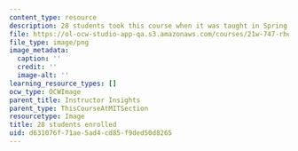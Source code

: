 ```yaml
---
content_type: resource
description: 28 students took this course when it was taught in Spring 2015.
file: https://ol-ocw-studio-app-qa.s3.amazonaws.com/courses/21w-747-rhetoric-spring-2015/d631076f71ae5ad4cd85f9ded50d8265_28.png
file_type: image/png
image_metadata:
  caption: ''
  credit: ''
  image-alt: ''
learning_resource_types: []
ocw_type: OCWImage
parent_title: Instructor Insights
parent_type: ThisCourseAtMITSection
resourcetype: Image
title: 28 students enrolled
uid: d631076f-71ae-5ad4-cd85-f9ded50d8265
---
```

